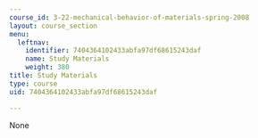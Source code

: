 ```yaml
---
course_id: 3-22-mechanical-behavior-of-materials-spring-2008
layout: course_section
menu:
  leftnav:
    identifier: 7404364102433abfa97df68615243daf
    name: Study Materials
    weight: 380
title: Study Materials
type: course
uid: 7404364102433abfa97df68615243daf

---
```

None